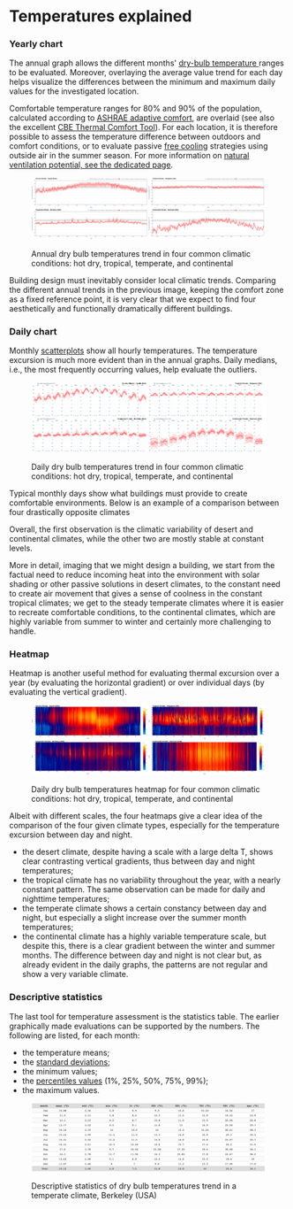 # Temperatures explained

### Yearly chart

The annual graph allows the different months' [dry-bulb temperature ](https://en.wikipedia.org/wiki/Dry-bulb\_temperature)ranges to be evaluated. Moreover, overlaying the average value trend for each day helps visualize the differences between the minimum and maximum daily values for the investigated location.

Comfortable temperature ranges for 80% and 90% of the population, calculated according to [ASHRAE adaptive comfort](https://en.wikipedia.org/wiki/Thermal\_comfort#Adaptive\_comfort\_model), are overlaid (see also the excellent [CBE Thermal Comfort Tool](https://comfort.cbe.berkeley.edu/)). For each location, it is therefore possible to assess the temperature difference between outdoors and comfort conditions, or to evaluate passive [free cooling](https://en.wikipedia.org/wiki/Free\_cooling) strategies using outside air in the summer season. For more information on [natural ventilation potential, see the dedicated page](../natural-ventilation.md).

<figure><img src="../../../.gitbook/assets/T yearly.png" alt=""><figcaption><p>Annual dry bulb temperatures trend in four common climatic conditions: hot dry, tropical, temperate, and continental</p></figcaption></figure>

Building design must inevitably consider local climatic trends. Comparing the different annual trends in the previous image, keeping the comfort zone as a fixed reference point, it is very clear that we expect to find four aesthetically and functionally dramatically different buildings.

### Daily chart

Monthly [scatterplots](https://en.wikipedia.org/wiki/Scatter\_plot) show all hourly temperatures. The temperature excursion is much more evident than in the annual graphs. Daily medians, i.e., the most frequently occurring values, help evaluate the outliers.

<figure><img src="../../../.gitbook/assets/T daily.png" alt=""><figcaption><p>Daily dry bulb temperatures trend in four common climatic conditions: hot dry, tropical, temperate, and continental</p></figcaption></figure>

Typical monthly days show what buildings must provide to create comfortable environments. Below is an example of a comparison between four drastically opposite climates

Overall, the first observation is the climatic variability of desert and continental climates, while the other two are mostly stable at constant levels.

More in detail, imaging that we might design a building, we start from the factual need to reduce incoming heat into the environment with solar shading or other passive solutions in desert climates, to the constant need to create air movement that gives a sense of coolness in the constant tropical climates; we get to the steady temperate climates where it is easier to recreate comfortable conditions, to the continental climates, which are highly variable from summer to winter and certainly more challenging to handle.

### Heatmap

Heatmap is another useful method for evaluating thermal excursion over a year (by evaluating the horizontal gradient) or over individual days (by evaluating the vertical gradient).

<figure><img src="../../../.gitbook/assets/T Heatmap.png" alt=""><figcaption><p>Daily dry bulb temperatures heatmap for four common climatic conditions: hot dry, tropical, temperate, and continental</p></figcaption></figure>

Albeit with different scales, the four heatmaps give a clear idea of the comparison of the four given climate types, especially for the temperature excursion between day and night.

* the desert climate, despite having a scale with a large delta T, shows clear contrasting vertical gradients, thus between day and night temperatures;
* the tropical climate has no variability throughout the year, with a nearly constant pattern. The same observation can be made for daily and nighttime temperatures;
* the temperate climate shows a certain constancy between day and night, but especially a slight increase over the summer month temperatures;
* the continental climate has a highly variable temperature scale, but despite this, there is a clear gradient between the winter and summer months. The difference between day and night is not clear but, as already evident in the daily graphs, the patterns are not regular and show a very variable climate.

### Descriptive statistics

The last tool for temperature assessment is the statistics table. The earlier graphically made evaluations can be supported by the numbers. The following are listed, for each month:

* the temperature means;
* the [standard deviations](https://en.wikipedia.org/wiki/Standard\_deviation);
* the minimum values;
* the [percentiles values](https://en.wikipedia.org/wiki/Percentile) (1%, 25%, 50%, 75%, 99%);
* the maximum values.

<figure><img src="../../../.gitbook/assets/Desc stat T.png" alt=""><figcaption><p>Descriptive statistics of dry bulb temperatures trend in a temperate climate, Berkeley (USA)</p></figcaption></figure>
